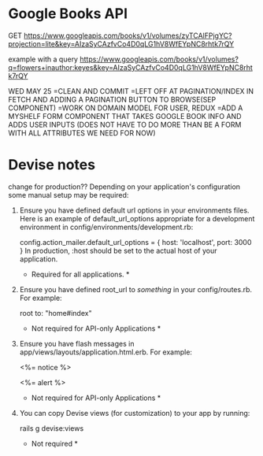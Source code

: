 # Google Books API

GET https://www.googleapis.com/books/v1/volumes/zyTCAlFPjgYC?projection=lite&key=AIzaSyCAzfvCo4D0qLG1hV8WfEYpNC8rhtk7rQY

example with a query
https://www.googleapis.com/books/v1/volumes?q=flowers+inauthor:keyes&key=AIzaSyCAzfvCo4D0qLG1hV8WfEYpNC8rhtk7rQY


WED MAY 25
=CLEAN AND COMMIT
=LEFT OFF AT PAGINATION/INDEX IN FETCH AND ADDING A PAGINATION BUTTON TO BROWSE(SEP COMPONENT)
=WORK ON DOMAIN MODEL FOR USER, REDUX
=ADD A MYSHELF FORM COMPONENT THAT TAKES GOOGLE BOOK INFO AND ADDS USER INPUTS (DOES NOT HAVE TO DO MORE THAN BE A FORM WITH ALL ATTRIBUTES WE NEED FOR NOW)

# Devise notes
change for production??
Depending on your application's configuration some manual setup may be required:

  1. Ensure you have defined default url options in your environments files. Here
     is an example of default_url_options appropriate for a development environment
     in config/environments/development.rb:

       config.action_mailer.default_url_options = { host: 'localhost', port: 3000 }
  In production, :host should be set to the actual host of your application.

     * Required for all applications. *

  2. Ensure you have defined root_url to *something* in your config/routes.rb.
     For example:

       root to: "home#index"
     
     * Not required for API-only Applications *

  3. Ensure you have flash messages in app/views/layouts/application.html.erb.
     For example:

       <p class="notice"><%= notice %></p>
       <p class="alert"><%= alert %></p>

     * Not required for API-only Applications *

  4. You can copy Devise views (for customization) to your app by running:

       rails g devise:views
       
     * Not required *
